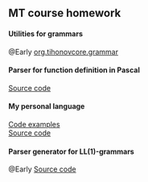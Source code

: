 ## MT course homework

#### Utilities for grammars
@Early [org.tihonovcore.grammar](https://github.com/tihonovcore/GParsing/tree/master/grammar/src/main)

#### Parser for function definition in Pascal
[Source code](https://github.com/tihonovcore/GParsing/tree/master/pascalParser/src/main)

#### My personal language
[Code examples](https://tihonovcore.github.io/lang.html)<br>
[Source code](https://github.com/tihonovcore/GParsing/tree/master/language/src/main)<br>

#### Parser generator for LL(1)-grammars
@Early [Source code](https://github.com/tihonovcore/GParsing/tree/master/generator/src/main)
